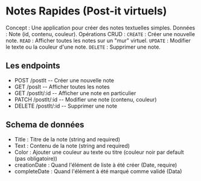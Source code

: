 # Notes Rapides (Post-it virtuels)
Concept : Une application pour créer des notes textuelles simples.
Données : Note (id, contenu, couleur).
Opérations CRUD :
`CREATE` : Créer une nouvelle note.
`READ`   : Afficher toutes les notes sur un "mur" virtuel.
`UPDATE` : Modifier le texte ou la couleur d'une note.
`DELETE` : Supprimer une note.

## Les endpoints
* POST    /postIt     -- Créer une nouvelle note 
* GET     /posIt      -- Afficher toutes les notes
* GET     /postIt/:id  -- Afficher une note en particulier 
* PATCH   /postIt/:id  -- Modifier une note (contenu, couleur)
* DELETE  /postIt/:id  -- Supprimer une note 

## Schema de données 

- Title : Titre de la note (string and required)
- Text : Contenu de la note (string and required)
- Color : Ajouter une couleur au texte ou titre (couleur noir par default (pas obligatoire))
- creationDate : Quand l'élément de liste à été créer (Date, require)
- completeDate : Quand l'élément à été marqué comme validé (Data)
